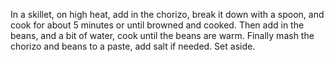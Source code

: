 In a skillet, on high heat, add in the chorizo, break it down with a spoon, and cook for about 5 minutes or until browned and cooked. Then add in the beans, and a bit of water, cook until the beans are warm. Finally mash the chorizo and beans to a paste, add salt if needed. Set aside.
